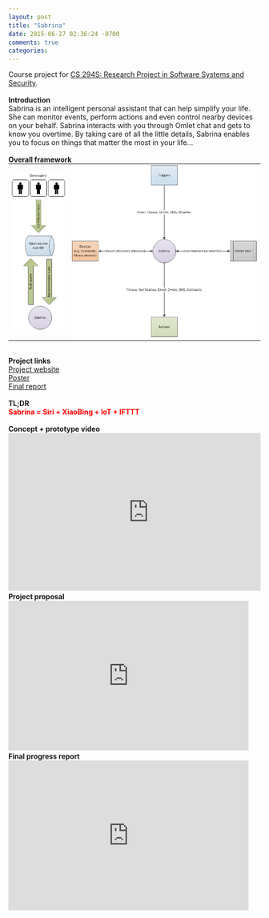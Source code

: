 ```yaml
---
layout: post
title: "Sabrina"
date: 2015-06-27 02:36:24 -0700
comments: true
categories: 
---
```


<div style="overflow:auto">
  Course project for <a href="http://cs294s.stanford.edu">CS 294S: Research Project in Software Systems and Security</a>. 
  <br />
  <br />
  <b>Introduction</b>
  <br />
  Sabrina is an intelligent personal assistant that can help simplify your life. She can monitor events, perform actions and even control nearby devices on your behalf. Sabrina interacts with you through Omlet chat and gets to know you overtime. By taking care of all the little details, Sabrina enables you to focus on things that matter the most in your life...
  <br />
  <br />
  <b>Overall framework</b>
  <table style="width:100%; border-style: none; border-spacing: 50px; margin-top: 0px;">
    <tr>
      <td style="margin: 0px;"><img src="/images/posts/Rulepedia.png" style="width: 100%; height: auto;"></td>
      <td><img src="/images/posts/Sabrina.png" style="width: 100%; height: auto;"></td> 
    </tr>
  </table>
  <br />
  <b>Project links</b>
  <br />
  <a href="https://vast-hamlet-6003.herokuapp.com/">Project website</a>
  <br />
  <a href="/resources/Sabrina_Poster.pdf">Poster</a>
  <br />
  <a href="/resources/Sabrina_Final_Report.pdf">Final report</a>
  <br />
  <br />
  <b>TL;DR</b>
  <br />
  <span style="font-weight: bold; color:red;">Sabrina = Siri + XiaoBing + IoT + IFTTT</span>
  <br />
  <br />
  <b>Concept + prototype video</b>
  <br />
  <iframe width="560" height="315" src="https://www.youtube.com/embed/wYV210CyROY" frameborder="0" allowfullscreen style="margin-top: 0px;"></iframe>
  <br />
  <b>Project proposal</b>
  <br />
  <iframe src="https://docs.google.com/presentation/d/1NRr6eUPQ-D86pfjcNA2PfQzZaCHU5QQLo_UV_rmLmvo/embed?start=false&loop=false&delayms=0" frameborder="0" width="480" height="299" allowfullscreen="true" mozallowfullscreen="true" webkitallowfullscreen="true" style="margin-top: 0px;"></iframe>
  <br />
  <b>Final progress report</b>
  <br />
  <iframe src="https://docs.google.com/presentation/d/1dT6UerwUmcwePs3PhN8jhbsyZhJZV5WmdrzS5LImTgA/embed?start=false&amp;loop=false&amp;delayms=0" frameborder="0" width="480" height="299" allowfullscreen="true" mozallowfullscreen="true" webkitallowfullscreen="true" style="margin-top: 0px;"></iframe>
</div>